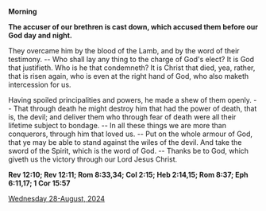 **Morning**

**The accuser of our brethren is cast down, which accused them before our God day and night.**
 
They overcame him by the blood of the Lamb, and by the word of their testimony. -- Who shall lay any thing to the charge of God's elect? It is God that justifieth. Who is he that condemneth? It is Christ that died, yea, rather, that is risen again, who is even at the right hand of God, who also maketh intercession for us.
 
Having spoiled principalities and powers, he made a shew of them openly. -- That through death he might destroy him that had the power of death, that is, the devil; and deliver them who through fear of death were all their lifetime subject to bondage. -- In all these things we are more than conquerors, through him that loved us. -- Put on the whole armour of God, that ye may be able to stand against the wiles of the devil. And take the sword of the Spirit, which is the word of God. -- Thanks be to God, which giveth us the victory through our Lord Jesus Christ.  

**Rev 12:10; Rev 12:11; Rom 8:33,34; Col 2:15; Heb 2:14,15; Rom 8:37; Eph 6:11,17; 1 Cor 15:57**

[Wednesday 28-August, 2024](https://t.me/daily_light)
